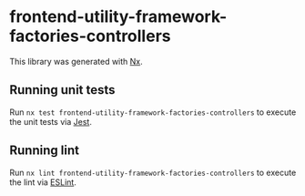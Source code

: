 # frontend-utility-framework-factories-controllers

This library was generated with [Nx](https://nx.dev).

## Running unit tests

Run `nx test frontend-utility-framework-factories-controllers` to execute the unit tests via [Jest](https://jestjs.io).

## Running lint

Run `nx lint frontend-utility-framework-factories-controllers` to execute the lint via [ESLint](https://eslint.org/).
